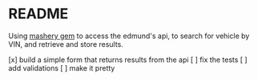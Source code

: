 README
======

Using [mashery gem](https://github.com/patch-engineering/mashery-rb) to access the edmund's api, to search for vehicle by VIN, and retrieve and store results.

[x] build a simple form that returns results from the api
[ ] fix the tests
[ ] add validations
[ ] make it pretty
